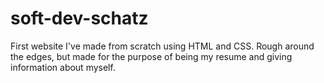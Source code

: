 # soft-dev-schatz
First website I've made from scratch using HTML and CSS. Rough around the edges, but made for the purpose of being my resume and giving information about myself.
